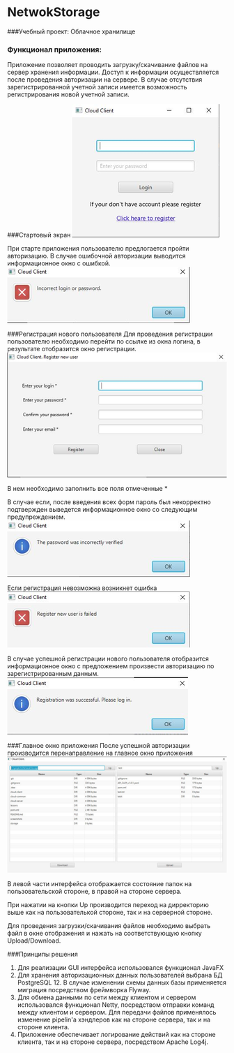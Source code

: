 # NetwokStorage
###Учебный проект: Облачное хранилище

### Функционал приложения:
Приложение позволяет проводить загрузку/скачивание файлов на сервер хранения информации. Доступ к информации осуществляется после проведения авторизации на сервере. В случае отсутствия зарегистрированной учетной записи имеется возможность регистрирования новой учетной записи.

###Стартовый экран
![loginScrin](screenshots/startScrin.JPG)

При старте приложения пользователю предлогается пройти авторизацию.
В случае ошибочной авторизации выводится информационное окно с ошибкой.
![errorLogin](screenshots/errorLogin.JPG)

###Регистрация нового пользователя
Для проведения регистрации пользователю необходимо перейти по ссылке из окна логина, в результате отобразится окно регистрации.
![registrationForm](screenshots/residterScrin.JPG)

В нем необходимо заполнить все поля отмеченные *

В случае если, после введения всех форм пароль был некорректно подтвержден выведется информационное окно со следующим предупреждением.
![incorrectVerifiedPassword](screenshots/notVerified.JPG)

Если регистрация невозможна возникнет ошибка
![errorRegistration](screenshots/errorRegister.JPG)

В случае успешной регистрации нового пользователя отобразится информационное окно с предложением произвести авторизацию по зарегистрированным данным.
![successRegistration](screenshots/successRegister.JPG)

###Главное окно приложения
После успешной авторизации производится перенаправление на главное окно приложения
![mainApplicationWindow](screenshots/mainApplication.JPG)

В левой части интерфейса отображается состояние папок на пользовательской стороне, в правой на стороне сервера.

При нажатии на кнопки Up производится переход на дирректорию выше как на пользователькой стороне, так и на серверной стороне.

Для проведения загрузки/скачивания файлов необходимо выбрать файл в окне отображения и нажать на соответствующую кнопку Upload/Download.

###Принципы решения
1. Для реализации GUI интерфейса использовался функционал JavaFX
2. Для хранения авторизационных данных пользователей выбрана БД PostgreSQL 12. В случае изменении схемы данных базы применяется миграция посредством фреймворка Flyway.
3. Для обмена данными по сети между клиентом и сервером использовался функционал Netty, посредством отправки команд между клиентом и сервером. 
   Для передачи файлов применялось изменение pipelin'a хэндлеров как на стороне сервера, так и на стороне клиента.
4. Приложение обеспечивает логирование действий как на стороне клиента, так и на стороне сервера, посредством Apache Log4j.   